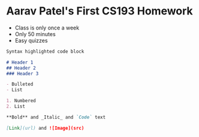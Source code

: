 # Aarav Patel's First CS193 Homework

- Class is only once a week
- Only 50 minutes
- Easy quizzes

```markdown
Syntax highlighted code block

# Header 1
## Header 2
### Header 3

- Bulleted
- List

1. Numbered
2. List

**Bold** and _Italic_ and `Code` text

[Link](url) and ![Image](src)
```
